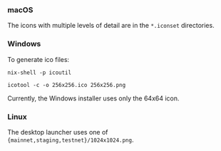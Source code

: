 ### macOS

The icons with multiple levels of detail are in the `*.iconset`
directories.


### Windows

To generate ico files:

    nix-shell -p icoutil

    icotool -c -o 256x256.ico 256x256.png

Currently, the Windows installer uses only the 64x64 icon.


### Linux

The desktop launcher uses one of `{mainnet,staging,testnet}/1024x1024.png`.
